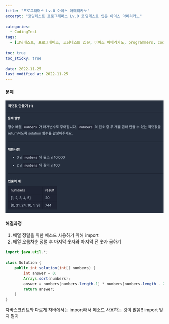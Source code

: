 ```yaml
---
title: "프로그래머스 Lv.0 아이스 아메리카노"
excerpt: "코딩테스트 프로그래머스 Lv.0 코딩테스트 입문 아이스 아메리카노"

categories:
  - CodingTest
tags:
  - [코딩테스트, 프로그래머스, 코딩테스트 입문, 아이스 아메리카노, programmers, codingtest, 코딩테스트 연습]

toc: true
toc_sticky: true
 
date: 2022-11-25
last_modified_at: 2022-11-25
---
```


#### 문제
![48](/assets/images/49.png)

#### 해결과정
1. 배열 정렬을 위한 메소드 사용하기 위해 import
2. 배열 오름차순 정렬 후 마지막 숫자와 마지막 전 숫자 곱하기

```java
import java.util.*;

class Solution {
    public int solution(int[] numbers) {
        int answer = 0;
        Arrays.sort(numbers);
        answer = numbers[numbers.length-1] * numbers[numbers.length - 2];
        return answer;
    }
}
```

자바스크립트와 다르게 자바에서는 import해서 메소드 사용하는 것이 많음!! import 잊지 말자
